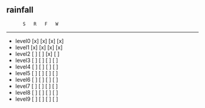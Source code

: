 ## rainfall

          S   R   F   W
------------------------
* level0 [x] [x] [x] [x]
* level1 [x] [x] [x] [x]
* level2 [ ] [ ] [x] [ ]
* level3 [ ] [ ] [ ] [ ]
* level4 [ ] [ ] [ ] [ ]
* level5 [ ] [ ] [ ] [ ]
* level6 [ ] [ ] [ ] [ ]
* level7 [ ] [ ] [ ] [ ]
* level8 [ ] [ ] [ ] [ ]
* level9 [ ] [ ] [ ] [ ]